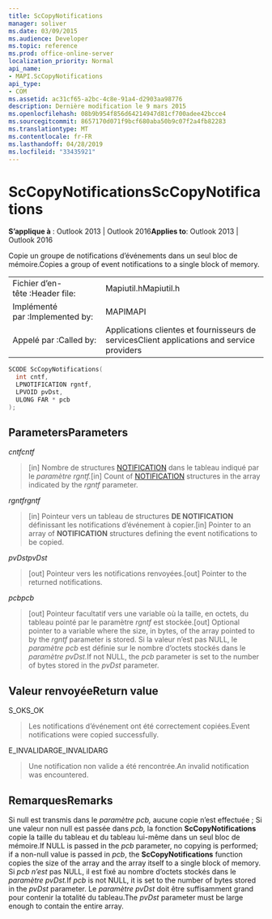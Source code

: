 ```yaml
---
title: ScCopyNotifications
manager: soliver
ms.date: 03/09/2015
ms.audience: Developer
ms.topic: reference
ms.prod: office-online-server
localization_priority: Normal
api_name:
- MAPI.ScCopyNotifications
api_type:
- COM
ms.assetid: ac31cf65-a2bc-4c8e-91a4-d2903aa98776
description: Dernière modification le 9 mars 2015
ms.openlocfilehash: 08b9b954f856d64214947d81cf700adee42bcce4
ms.sourcegitcommit: 8657170d071f9bcf680aba50b9c07f2a4fb82283
ms.translationtype: MT
ms.contentlocale: fr-FR
ms.lasthandoff: 04/28/2019
ms.locfileid: "33435921"
---
```

# <a name="sccopynotifications"></a><span data-ttu-id="4ace0-103">ScCopyNotifications</span><span class="sxs-lookup"><span data-stu-id="4ace0-103">ScCopyNotifications</span></span>

  
  
<span data-ttu-id="4ace0-104">**S’applique à** : Outlook 2013 | Outlook 2016</span><span class="sxs-lookup"><span data-stu-id="4ace0-104">**Applies to**: Outlook 2013 | Outlook 2016</span></span> 
  
<span data-ttu-id="4ace0-105">Copie un groupe de notifications d’événements dans un seul bloc de mémoire.</span><span class="sxs-lookup"><span data-stu-id="4ace0-105">Copies a group of event notifications to a single block of memory.</span></span> 
  
|||
|:-----|:-----|
|<span data-ttu-id="4ace0-106">Fichier d’en-tête :</span><span class="sxs-lookup"><span data-stu-id="4ace0-106">Header file:</span></span>  <br/> |<span data-ttu-id="4ace0-107">Mapiutil.h</span><span class="sxs-lookup"><span data-stu-id="4ace0-107">Mapiutil.h</span></span>  <br/> |
|<span data-ttu-id="4ace0-108">Implémenté par :</span><span class="sxs-lookup"><span data-stu-id="4ace0-108">Implemented by:</span></span>  <br/> |<span data-ttu-id="4ace0-109">MAPI</span><span class="sxs-lookup"><span data-stu-id="4ace0-109">MAPI</span></span>  <br/> |
|<span data-ttu-id="4ace0-110">Appelé par :</span><span class="sxs-lookup"><span data-stu-id="4ace0-110">Called by:</span></span>  <br/> |<span data-ttu-id="4ace0-111">Applications clientes et fournisseurs de services</span><span class="sxs-lookup"><span data-stu-id="4ace0-111">Client applications and service providers</span></span>  <br/> |
   
```cpp
SCODE ScCopyNotifications(
  int cntf,
  LPNOTIFICATION rgntf,
  LPVOID pvDst,
  ULONG FAR * pcb
);
```

## <a name="parameters"></a><span data-ttu-id="4ace0-112">Parameters</span><span class="sxs-lookup"><span data-stu-id="4ace0-112">Parameters</span></span>

 <span data-ttu-id="4ace0-113">_cntf_</span><span class="sxs-lookup"><span data-stu-id="4ace0-113">_cntf_</span></span>
  
> <span data-ttu-id="4ace0-114">[in] Nombre de structures [NOTIFICATION](notification.md) dans le tableau indiqué par le _paramètre rgntf._</span><span class="sxs-lookup"><span data-stu-id="4ace0-114">[in] Count of [NOTIFICATION](notification.md) structures in the array indicated by the  _rgntf_ parameter.</span></span> 
    
 <span data-ttu-id="4ace0-115">_rgntf_</span><span class="sxs-lookup"><span data-stu-id="4ace0-115">_rgntf_</span></span>
  
> <span data-ttu-id="4ace0-116">[in] Pointeur vers un tableau de structures **DE NOTIFICATION** définissant les notifications d’événement à copier.</span><span class="sxs-lookup"><span data-stu-id="4ace0-116">[in] Pointer to an array of **NOTIFICATION** structures defining the event notifications to be copied.</span></span> 
    
 <span data-ttu-id="4ace0-117">_pvDst_</span><span class="sxs-lookup"><span data-stu-id="4ace0-117">_pvDst_</span></span>
  
> <span data-ttu-id="4ace0-118">[out] Pointeur vers les notifications renvoyées.</span><span class="sxs-lookup"><span data-stu-id="4ace0-118">[out] Pointer to the returned notifications.</span></span> 
    
 <span data-ttu-id="4ace0-119">_pcb_</span><span class="sxs-lookup"><span data-stu-id="4ace0-119">_pcb_</span></span>
  
> <span data-ttu-id="4ace0-120">[out] Pointeur facultatif vers une variable où la taille, en octets, du tableau pointé par le paramètre  _rgntf_ est stockée.</span><span class="sxs-lookup"><span data-stu-id="4ace0-120">[out] Optional pointer to a variable where the size, in bytes, of the array pointed to by the  _rgntf_ parameter is stored.</span></span> <span data-ttu-id="4ace0-121">Si la valeur n’est pas NULL, le _paramètre pcb_ est définie sur le nombre d’octets stockés dans le _paramètre pvDst._</span><span class="sxs-lookup"><span data-stu-id="4ace0-121">If not NULL, the  _pcb_ parameter is set to the number of bytes stored in the  _pvDst_ parameter.</span></span> 
    
## <a name="return-value"></a><span data-ttu-id="4ace0-122">Valeur renvoyée</span><span class="sxs-lookup"><span data-stu-id="4ace0-122">Return value</span></span>

<span data-ttu-id="4ace0-123">S_OK</span><span class="sxs-lookup"><span data-stu-id="4ace0-123">S_OK</span></span>
  
> <span data-ttu-id="4ace0-124">Les notifications d’événement ont été correctement copiées.</span><span class="sxs-lookup"><span data-stu-id="4ace0-124">Event notifications were copied successfully.</span></span>
    
<span data-ttu-id="4ace0-125">E_INVALIDARG</span><span class="sxs-lookup"><span data-stu-id="4ace0-125">E_INVALIDARG</span></span>
  
> <span data-ttu-id="4ace0-126">Une notification non valide a été rencontrée.</span><span class="sxs-lookup"><span data-stu-id="4ace0-126">An invalid notification was encountered.</span></span>
    
## <a name="remarks"></a><span data-ttu-id="4ace0-127">Remarques</span><span class="sxs-lookup"><span data-stu-id="4ace0-127">Remarks</span></span>

<span data-ttu-id="4ace0-128">Si null est transmis dans le  _paramètre pcb,_ aucune copie n’est effectuée ; Si une valeur non null est passée dans  _pcb,_ la fonction **ScCopyNotifications** copie la taille du tableau et du tableau lui-même dans un seul bloc de mémoire.</span><span class="sxs-lookup"><span data-stu-id="4ace0-128">If NULL is passed in the  _pcb_ parameter, no copying is performed; if a non-null value is passed in  _pcb_, the **ScCopyNotifications** function copies the size of the array and the array itself to a single block of memory.</span></span> <span data-ttu-id="4ace0-129">Si _pcb n’est_ pas NULL, il est fixé au nombre d’octets stockés dans le _paramètre pvDst._</span><span class="sxs-lookup"><span data-stu-id="4ace0-129">If  _pcb_ is not NULL, it is set to the number of bytes stored in the  _pvDst_ parameter.</span></span> <span data-ttu-id="4ace0-130">Le  _paramètre pvDst_ doit être suffisamment grand pour contenir la totalité du tableau.</span><span class="sxs-lookup"><span data-stu-id="4ace0-130">The  _pvDst_ parameter must be large enough to contain the entire array.</span></span> 
  

